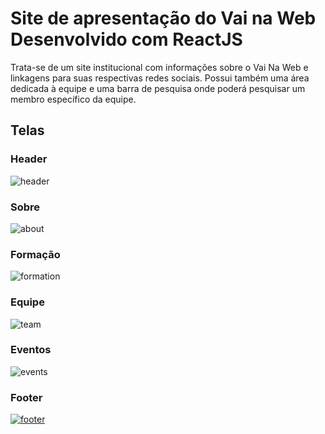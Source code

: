 # Site de apresentação do Vai na Web Desenvolvido com ReactJS

Trata-se de um site institucional com informações sobre o Vai Na Web e linkagens para suas respectivas redes sociais. 
Possui também uma área dedicada à equipe e uma barra de pesquisa onde poderá pesquisar um membro específico da equipe.

## Telas 

### Header

<img src="https://i.ibb.co/gmw8yr3/header.png" alt="header" border="0">

### Sobre

<img src="https://i.ibb.co/RymngVC/about.png" alt="about" border="0">

### Formação

<img src="https://i.ibb.co/zVj58Rd/formation.png" alt="formation" border="0">

### Equipe

<img src="https://i.ibb.co/C2jKXMW/team.png" alt="team" border="0">

### Eventos

<img src="https://i.ibb.co/SKfnwPD/events.png" alt="events" border="0">

### Footer

<a href="https://ibb.co/zrXYVwn"><img src="https://i.ibb.co/478GRxm/footer.png" alt="footer" border="0"></a>

